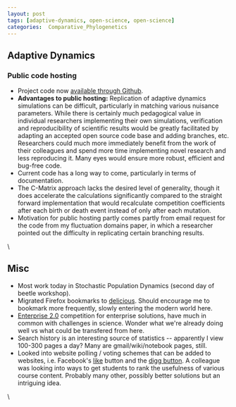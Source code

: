 ```yaml
---
layout: post
tags: [adaptive-dynamics, open-science, open-science]
categories:  Comparative_Phylogenetics
---
```






 





Adaptive Dynamics
-----------------

### Public code hosting

-   Project code now [available through
    Github](http://github.com/cboettig/AdaptiveDynamics "http://github.com/cboettig/AdaptiveDynamics").
-   **Advantages to public hosting:** Replication of adaptive dynamics
    simulations can be difficult, particularly in matching various
    nuisance parameters. While there is certainly much pedagogical value
    in individual researchers implementing their own simulations,
    verification and reproducibility of scientific results would be
    greatly facilitated by adapting an accepted open source code base
    and adding branches, etc. Researchers could much more immediately
    benefit from the work of their colleagues and spend more time
    implementing novel research and less reproducing it. Many eyes would
    ensure more robust, efficient and bug-free code.
-   Current code has a long way to come, particularly in terms of
    documentation.
-   The C-Matrix approach lacks the desired level of generality, though
    it does accelerate the calculations significantly compared to the
    straight forward implementation that would recalculate competition
    coefficients after each birth or death event instead of only after
    each mutation.
-   Motivation for public hosting partly comes partly from email request
    for the code from my fluctuation domains paper, in which a
    researcher pointed out the difficulty in replicating certain
    branching results.

\

Misc
----

-   Most work today in Stochastic Population Dynamics (second day of
    beetle workshop).
-   Migrated Firefox bookmarks to
    [delicious](http://delicious.com/cboettig "http://delicious.com/cboettig").
    Should encourage me to bookmark more frequently, slowly entering the
    modern world here.
-   [Enterprise
    2.0](http://launchpad.e2conf.com/vote-now/ "http://launchpad.e2conf.com/vote-now/")
    competition for enterprise solutions, have much in common with
    challenges in science. Wonder what we're already doing well vs what
    could be transfered from here.
-   Search history is an interesting source of statistics -- apparently
    I view 100-300 pages a day? Many are gmail/wiki/notebook pages,
    still.
-   Looked into website polling / voting schemes that can be added to
    websites, i.e. Facebook's
    [like](http://developers.facebook.com/docs/reference/plugins/like "http://developers.facebook.com/docs/reference/plugins/like")
    button and the [digg
    button](http://about.digg.com/button "http://about.digg.com/button").
    A colleague was looking into ways to get students to rank the
    usefulness of various course content. Probably many other, possibly
    better solutions but an intriguing idea.

\

